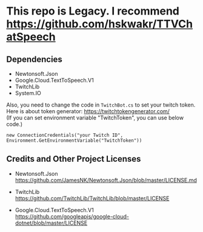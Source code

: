 ﻿# This repo is Legacy. I recommend https://github.com/hskwakr/TTVChatSpeech
 
 ## Dependencies
- Newtonsoft.Json
- Google.Cloud.TextToSpeech.V1
- TwitchLib
- System.IO

Also, you need to change the code in `TwitchBot.cs` to set your twitch token.  
Here is about token generator: https://twitchtokengenerator.com/  
(If you can set environment variable "TwitchToken", you can use below code.)
```
new ConnectionCredentials("your Twitch ID", Environment.GetEnvironmentVariable("TwitchToken"))
```

## Credits and Other Project Licenses
- Newtonsoft.Json  
https://github.com/JamesNK/Newtonsoft.Json/blob/master/LICENSE.md

- TwitchLib  
https://github.com/TwitchLib/TwitchLib/blob/master/LICENSE

- Google.Cloud.TextToSpeech.V1  
https://github.com/googleapis/google-cloud-dotnet/blob/master/LICENSE
